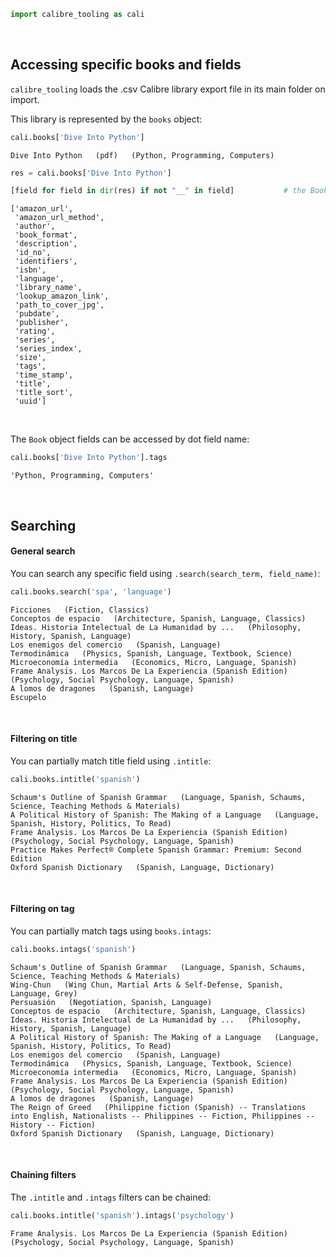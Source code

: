 

```python
import calibre_tooling as cali
```

<br>

## Accessing specific books and fields

`calibre_tooling` loads the .csv Calibre library export file in its main folder on import.

This library is represented by the `books` object:


```python
cali.books['Dive Into Python']
```




    Dive Into Python   (pdf)   (Python, Programming, Computers)




```python
res = cali.books['Dive Into Python']
```


```python
[field for field in dir(res) if not "__" in field]           # the Book object fields
```




    ['amazon_url',
     'amazon_url_method',
     'author',
     'book_format',
     'description',
     'id_no',
     'identifiers',
     'isbn',
     'language',
     'library_name',
     'lookup_amazon_link',
     'path_to_cover_jpg',
     'pubdate',
     'publisher',
     'rating',
     'series',
     'series_index',
     'size',
     'tags',
     'time_stamp',
     'title',
     'title_sort',
     'uuid']



<br>

The `Book` object fields can be accessed by dot field name:


```python
cali.books['Dive Into Python'].tags
```




    'Python, Programming, Computers'



<br>

## Searching

#### General search

You can search any specific field using `.search(search_term, field_name)`:


```python
cali.books.search('spa', 'language')
```




    Ficciones   (Fiction, Classics)
    Conceptos de espacio   (Architecture, Spanish, Language, Classics)
    Ideas. Historia Intelectual de La Humanidad by ...   (Philosophy, History, Spanish, Language)
    Los enemigos del comercio   (Spanish, Language)
    Termodinámica   (Physics, Spanish, Language, Textbook, Science)
    Microeconomía intermedia   (Economics, Micro, Language, Spanish)
    Frame Analysis. Los Marcos De La Experiencia (Spanish Edition)   (Psychology, Social Psychology, Language, Spanish)
    A lomos de dragones   (Spanish, Language)
    Escupelo



<br>

#### Filtering on title

You can partially match title field using `.intitle`:


```python
cali.books.intitle('spanish')
```




    Schaum's Outline of Spanish Grammar   (Language, Spanish, Schaums, Science, Teaching Methods & Materials)
    A Political History of Spanish: The Making of a Language   (Language, Spanish, History, Politics, To Read)
    Frame Analysis. Los Marcos De La Experiencia (Spanish Edition)   (Psychology, Social Psychology, Language, Spanish)
    Practice Makes Perfect® Complete Spanish Grammar: Premium: Second Edition
    Oxford Spanish Dictionary   (Spanish, Language, Dictionary)



<br>

#### Filtering on tag

You can partially match tags using `books.intags`:


```python
cali.books.intags('spanish')
```




    Schaum's Outline of Spanish Grammar   (Language, Spanish, Schaums, Science, Teaching Methods & Materials)
    Wing-Chun   (Wing Chun, Martial Arts & Self-Defense, Spanish, Language, Grey)
    Persuasión   (Negotiation, Spanish, Language)
    Conceptos de espacio   (Architecture, Spanish, Language, Classics)
    Ideas. Historia Intelectual de La Humanidad by ...   (Philosophy, History, Spanish, Language)
    A Political History of Spanish: The Making of a Language   (Language, Spanish, History, Politics, To Read)
    Los enemigos del comercio   (Spanish, Language)
    Termodinámica   (Physics, Spanish, Language, Textbook, Science)
    Microeconomía intermedia   (Economics, Micro, Language, Spanish)
    Frame Analysis. Los Marcos De La Experiencia (Spanish Edition)   (Psychology, Social Psychology, Language, Spanish)
    A lomos de dragones   (Spanish, Language)
    The Reign of Greed   (Philippine fiction (Spanish) -- Translations into English, Nationalists -- Philippines -- Fiction, Philippines -- History -- Fiction)
    Oxford Spanish Dictionary   (Spanish, Language, Dictionary)



<br>

#### Chaining filters

The `.intitle` and `.intags` filters can be chained:


```python
cali.books.intitle('spanish').intags('psychology')
```




    Frame Analysis. Los Marcos De La Experiencia (Spanish Edition)   (Psychology, Social Psychology, Language, Spanish)



<br>
